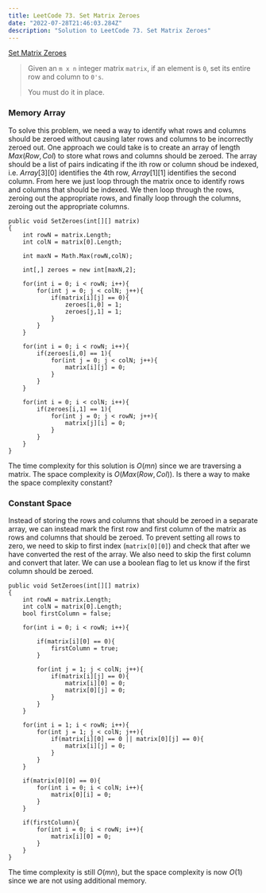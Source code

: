 ```yaml
---
title: LeetCode 73. Set Matrix Zeroes
date: "2022-07-28T21:46:03.284Z"
description: "Solution to LeetCode 73. Set Matrix Zeroes"
---
```


[Set Matrix Zeroes](https://leetcode.com/problems/set-matrix-zeroes/)

>Given an ```m x n``` integer matrix ```matrix```, if an element is ```0```, set its entire row and column to ```0's```.
>
>You must do it in place.

### Memory Array

To solve this problem, we need a way to identify what rows and columns should be zeroed without causing later rows and columns to be incorrectly zeroed out. One approach we could take is to create an array of length $Max(Row,Col)$ to store what rows and columns should be zeroed. The array should be a list of pairs indicating if the ith row or column shoud be indexed, i.e. $Array[3][0]$ identifies the 4th row, $Array[1][1]$ identifies the second column. From here we just loop through the matrix once to identify rows and columns that should be indexed. We then loop through the rows, zeroing out the appropriate rows, and finally loop through the columns, zeroing out the appropriate columns.

```
public void SetZeroes(int[][] matrix) 
{
    int rowN = matrix.Length;
    int colN = matrix[0].Length;
        
    int maxN = Math.Max(rowN,colN);
        
    int[,] zeroes = new int[maxN,2];
        
    for(int i = 0; i < rowN; i++){
        for(int j = 0; j < colN; j++){
            if(matrix[i][j] == 0){
                zeroes[i,0] = 1;
                zeroes[j,1] = 1;
            }
        }
    }
        
    for(int i = 0; i < rowN; i++){
        if(zeroes[i,0] == 1){
            for(int j = 0; j < colN; j++){
                matrix[i][j] = 0;
            }
        }
    }
        
    for(int i = 0; i < colN; i++){
        if(zeroes[i,1] == 1){
            for(int j = 0; j < rowN; j++){
                matrix[j][i] = 0;
            }
        }
    }
}
```

The time complexity for this solution is $O(mn)$ since we are traversing a matrix. The space complexity is $O(Max(Row,Col))$. Is there a way to make the space complexity constant?

### Constant Space

Instead of storing the rows and columns that should be zeroed in a separate array, we can instead mark the first row and first column of the matrix as rows and columns that should be zeroed. To prevent setting all rows to zero, we need to skip to first index (```matrix[0][0]```) and check that after we have converted the rest of the array. We also need to skip the first column and convert that later. We can use a boolean flag to let us know if the first column should be zeroed.

```
public void SetZeroes(int[][] matrix) 
{
    int rowN = matrix.Length;
    int colN = matrix[0].Length;
    bool firstColumn = false;
    
    for(int i = 0; i < rowN; i++){
        
        if(matrix[i][0] == 0){
            firstColumn = true;
        }
        
        for(int j = 1; j < colN; j++){
            if(matrix[i][j] == 0){
                matrix[i][0] = 0;
                matrix[0][j] = 0;
            }
        }
    }
    
    for(int i = 1; i < rowN; i++){
        for(int j = 1; j < colN; j++){
            if(matrix[i][0] == 0 || matrix[0][j] == 0){
                matrix[i][j] = 0;
            }
        }
    }
    
    if(matrix[0][0] == 0){
        for(int i = 0; i < colN; i++){
            matrix[0][i] = 0;
        }
    }
    
    if(firstColumn){
        for(int i = 0; i < rowN; i++){
            matrix[i][0] = 0;
        }
    }
}
```

The time complexity is still $O(mn)$, but the space complexity is now $O(1)$ since we are not using additional memory.